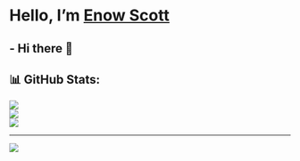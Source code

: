 # Hello, I’m [Enow Scott](https://github.com/Blindspot22)
## -  Hi there 👋

## 📊 GitHub Stats:
![](https://github-readme-stats.vercel.app/api?username=Blindspot22&theme=react&hide_border=false&include_all_commits=false&count_private=false)<br/>
![](https://github-readme-streak-stats.herokuapp.com/?user=Blindspot22&theme=react&hide_border=false)<br/>
![](https://github-readme-stats.vercel.app/api/top-langs/?username=Blindspot22&theme=react&hide_border=false&include_all_commits=false&count_private=false&layout=compact)

---
[![](https://visitcount.itsvg.in/api?id=freeCodeCamp&icon=0&color=0)](https://visitcount.itsvg.in)

<!-- Proudly created with GPRM ( https://gprm.itsvg.in ) -->

